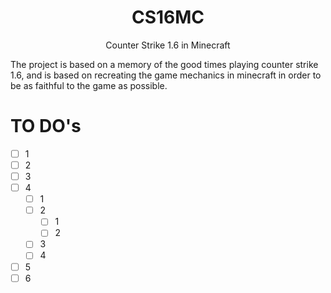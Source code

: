 <center><h1>CS16MC</h1></center>
<center>Counter Strike 1.6 in Minecraft</center>

The project is based on a memory of the good times playing counter strike 1.6, and is based on recreating the game mechanics in minecraft in order to be as faithful to the game as possible.

# TO DO's

- [ ] 1
- [ ] 2
- [ ] 3
- [ ] 4
  - [ ] 1
  - [ ] 2
    - [ ] 1
    - [ ] 2
  - [ ] 3
  - [ ] 4
- [ ] 5
- [ ] 6
